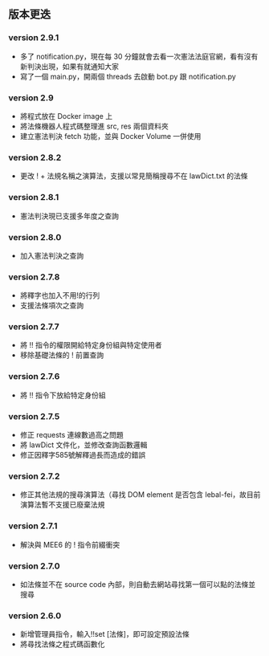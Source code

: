 ## 版本更迭

### version 2.9.1
* 多了 notification.py，現在每 30 分鐘就會去看一次憲法法庭官網，看有沒有新判決出現，如果有就通知大家
* 寫了一個 main.py，開兩個 threads 去啟動 bot.py 跟 notification.py

### version 2.9
* 將程式放在 Docker image 上
* 將法條機器人程式碼整理進 src, res 兩個資料夾
* 建立憲法判決 fetch 功能，並與 Docker Volume 一併使用

### version 2.8.2
* 更改 ! + 法規名稱之演算法，支援以常見簡稱搜尋不在 lawDict.txt 的法條

### version 2.8.1
* 憲法判決現已支援多年度之查詢

### version 2.8.0
* 加入憲法判決之查詢

### version 2.7.8
* 將釋字也加入不用!的行列
* 支援法條項次之查詢

### version 2.7.7
* 將 !! 指令的權限開給特定身份組與特定使用者
* 移除基礎法條的 ! 前置查詢

### version 2.7.6
* 將 !! 指令下放給特定身份組

### version 2.7.5
* 修正 requests 連線數過高之問題
* 將 lawDict 文件化，並修改查詢函數邏輯
* 修正因釋字585號解釋過長而造成的錯誤

### version 2.7.2
* 修正其他法規的搜尋演算法（尋找 DOM element 是否包含 lebal-fei，故目前演算法暫不支援已廢棄法規

### version 2.7.1
* 解決與 MEE6 的 ! 指令前綴衝突

### version 2.7.0
* 如法條並不在 source code 內部，則自動去網站尋找第一個可以點的法條並搜尋

### version 2.6.0
* 新增管理員指令，輸入!!set [法條]，即可設定預設法條
* 將尋找法條之程式碼函數化
